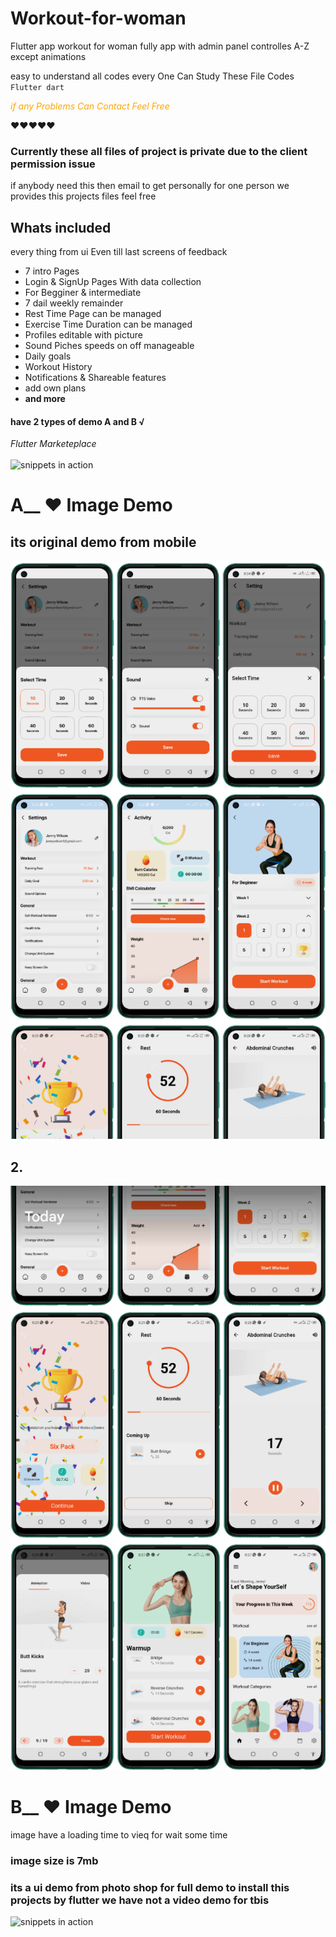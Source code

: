 # Workout-for-woman
Flutter app workout for woman fully app
with admin panel controlles A-Z except animations


easy to understand all codes every One Can Study These File Codes
<code> Flutter dart </code>

<i> <p style="color:orange;"> if any Problems Can Contact Feel Free </p> </i>
❤❤❤❤❤ 

### Currently these all files of project is private due to the client permission issue
 if anybody need this then email to get personally for one person 
 we provides this projects files feel free
 
 ## Whats included 
 every thing from ui Even till last screens of feedback
<ul>
 <li> 7 intro Pages </li>
 <li> Login & SignUp Pages With data collection </li>
 <li> For Begginer & intermediate </li>
 <li> 7 dail weekly remainder </li>
 <li> Rest Time Page can be managed </li>
 <li> Exercise Time Duration can be managed </li>
 <li> Profiles editable with picture </li>
 <li> Sound Piches speeds on off manageable </li>
 <li> Daily goals </li>
 <li> Workout History </li>
 <li> Notifications & Shareable features </li>
 <li> add own plans </li>
 <li> <b> and more </b> </li>
 
 </ul>
 
 
 
 
#### have 2 types of demo A and B √
<i> Flutter Marketeplace </i>
<br> </br>
![snippets in action](https://github.com/HassanAmeer/Flutter-Pdf-Extra-All-In-One-Ui/blob/main/loadcat.gif)
 
# A__ ❤ Image Demo
## its original demo from mobile
![snippets in action](https://github.com/HassanAmeer/Workout-for-woman/blob/main/wkoriginal2.png)
## 2. 
![snippets in action](https://github.com/HassanAmeer/Workout-for-woman/blob/main/wkoriginal1.png)





# B__ ❤ Image Demo
image have a loading time to vieq for wait some time
### image size is 7mb
### its a ui demo from photo shop for full demo to install this projects by flutter we have not a video demo for tbis
![snippets in action](https://github.com/HassanAmeer/Workout-for-woman/blob/main/workoutdemotall.jpeg)

